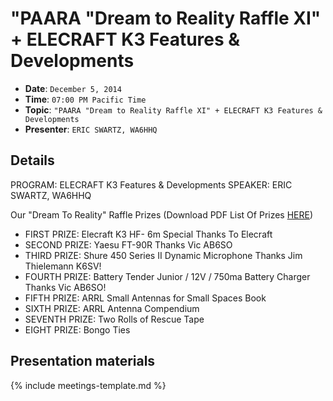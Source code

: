 # "PAARA "Dream to Reality Raffle XI" + ELECRAFT K3 Features & Developments

* **Date**: `December 5, 2014`
* **Time**: `07:00 PM Pacific Time`
* **Topic**: `"PAARA "Dream to Reality Raffle XI" + ELECRAFT K3 Features & Developments`
* **Presenter**: `ERIC SWARTZ, WA6HHQ`

## Details

PROGRAM: ELECRAFT K3 Features & Developments
SPEAKER: ERIC SWARTZ, WA6HHQ

Our "Dream To Reality" Raffle Prizes
(Download PDF List Of Prizes [HERE](/meetings/2014/prizes-dec2014.pdf))

* FIRST PRIZE: Elecraft K3  HF- 6m Special Thanks To Elecraft
* SECOND PRIZE: Yaesu FT-90R Thanks Vic AB6SO
* THIRD PRIZE: Shure 450 Series II Dynamic Microphone Thanks Jim Thielemann K6SV!
* FOURTH PRIZE: Battery Tender Junior / 12V / 750ma Battery Charger Thanks Vic AB6SO!
* FIFTH PRIZE: ARRL Small Antennas for Small Spaces Book
* SIXTH PRIZE: ARRL Antenna Compendium
* SEVENTH PRIZE: Two Rolls of Rescue Tape
* EIGHT PRIZE: Bongo Ties 

## Presentation materials

{% include meetings-template.md %}

